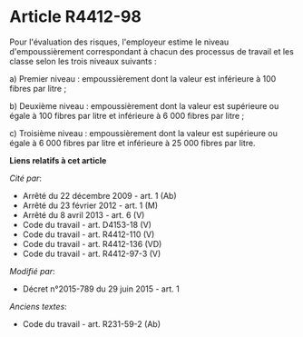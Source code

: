 # Article R4412-98

Pour l'évaluation des risques, l'employeur estime le niveau d'empoussièrement correspondant à chacun des processus de travail
et les classe selon les trois niveaux suivants :

a) Premier niveau : empoussièrement dont la valeur est inférieure à 100 fibres par litre ; 

b) Deuxième niveau : empoussièrement dont la valeur est supérieure ou égale à 100 fibres par litre et inférieure à 6 000
fibres par litre ; 

c) Troisième niveau : empoussièrement dont la valeur est supérieure ou égale à 6 000 fibres par litre et inférieure à 25 000
fibres par litre.

**Liens relatifs à cet article**

_Cité par_:

  - Arrêté du 22 décembre 2009 - art. 1 (Ab)
  - Arrêté du 23 février 2012 - art. 1 (M)
  - Arrêté du 8 avril 2013 - art. 6 (V)
  - Code du travail - art. D4153-18 (V)
  - Code du travail - art. R4412-110 (V)
  - Code du travail - art. R4412-136 (VD)
  - Code du travail - art. R4412-97-3 (V)

_Modifié par_:

  - Décret n°2015-789 du 29 juin 2015 - art. 1

_Anciens textes_:

  - Code du travail - art. R231-59-2 (Ab)
